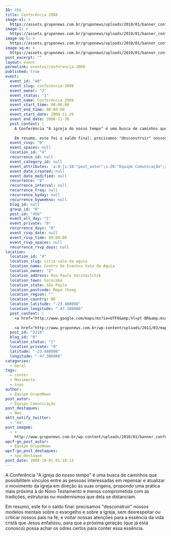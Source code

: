 ```yaml
---
ID: 456
title: Conferência 2008
image-xl: >
  https://assets.gruponews.com.br/gruponews/uploads/2010/01/banner_conferencia2008.jpg
image-l: >
  https://assets.gruponews.com.br/gruponews/uploads/2010/01/banner_conferencia2008.jpg
image-sq-l: >
  https://assets.gruponews.com.br/gruponews/uploads/2010/01/banner_conferencia2008.jpg
image-sq-m: >
  https://assets.gruponews.com.br/gruponews/uploads/2010/01/banner_conferencia2008-720x307.jpg
post_excerpt: ""
layout: event
permalink: eventos/conferencia-2008
published: true
event:
  event_id: "40"
  event_slug: conferencia-2008
  event_owner: "2"
  event_status: "1"
  event_name: Conferência 2008
  event_start_time: 00:00:00
  event_end_time: 00:00:00
  event_start_date: 2008-11-29
  event_end_date: 2008-11-30
  post_content: |
    A Conferência "A igreja do nosso tempo" é uma busca de caminhos que possibilitem vínculos entre as pessoas interessadas em repensar e atualizar o movimento da igreja em direção às suas origens, propondo uma prática mais próxima à do Novo Testamento e menos comprometida com as tradições, estruturas ou modernismos que dela se distanciam.
    
    Em resumo, este foi o saldo final: precisamos "desconstruir" nossos modelos mentais sobre o evangelho e sobre a igreja, sem desrespeitar ou criticar nossos pais na fé, e voltar nossas atenções para a essência da vida cristã que Jesus enfatizou, para que a próxima geração (que já está conosco) possa achar os odres certos para conter essa essência.
  event_rsvp: "0"
  event_spaces: null
  location_id: "4"
  recurrence_id: null
  event_category_id: null
  event_attributes: 'a:8:{s:10:"post_autor";s:20:"Equipe Comunicação";s:14:"post_destaques";s:3:"Nao";s:19:"aktt_notify_twitter";s:2:"no";s:11:"post_imagem";s:86:"http://www.gruponews.com.br/wp-content/uploads/2010/01/banner_conferencia2008.jpg";s:19:"wpcf-invalid-fields";s:2042:"a:3:{s:63:"wpcf-textfield-gn_post_autor-2db17fe8e28be4499ac41253bfb17d3c-1";a:10:{s:5:"#type";s:9:"textfield";s:3:"#id";s:63:"wpcf-textfield-gn_post_autor-2db17fe8e28be4499ac41253bfb17d3c-1";s:6:"#title";s:13:"Nome do Autor";s:12:"#description";s:0:"";s:5:"#name";s:19:"wpcf[gn_post_autor]";s:6:"#value";s:16:"Equipe GrupoNews";s:7:"wpcf-id";s:13:"gn_post_autor";s:9:"wpcf-slug";s:13:"gn_post_autor";s:9:"wpcf-type";s:9:"textfield";s:9:"#validate";a:1:{s:8:"required";a:3:{s:6:"active";s:1:"1";s:5:"value";s:4:"true";s:7:"message";s:23:"Coloque o nome do autor";}}}s:72:"wpcf-textfield-gn_post_imagem_credito-ff8a8b31ec3d73bd20b0f806cf2754ac-1";a:9:{s:5:"#type";s:9:"textfield";s:3:"#id";s:72:"wpcf-textfield-gn_post_imagem_credito-ff8a8b31ec3d73bd20b0f806cf2754ac-1";s:6:"#title";s:18:"Crédito da imagem";s:12:"#description";s:0:"";s:5:"#name";s:28:"wpcf[gn_post_imagem_credito]";s:6:"#value";s:0:"";s:7:"wpcf-id";s:22:"gn_post_imagem_credito";s:9:"wpcf-slug";s:22:"gn_post_imagem_credito";s:9:"wpcf-type";s:9:"textfield";}s:63:"wpcf-radio-gn_post_destaques-51370a95493fc9a0e94f81d185ef00f3-1";a:12:{s:5:"#type";s:6:"radios";s:3:"#id";s:63:"wpcf-radio-gn_post_destaques-51370a95493fc9a0e94f81d185ef00f3-1";s:6:"#title";s:28:"Opções de Destaque na Home";s:12:"#description";s:0:"";s:5:"#name";s:23:"wpcf[gn_post_destaques]";s:6:"#value";s:12:"nao_destaque";s:7:"wpcf-id";s:17:"gn_post_destaques";s:9:"wpcf-slug";s:17:"gn_post_destaques";s:9:"wpcf-type";s:5:"radio";s:14:"#default_value";s:12:"nao_destaque";s:8:"#options";a:4:{s:14:"Destaque Maior";a:2:{s:6:"#value";s:14:"destaque_maior";s:6:"#title";s:14:"Destaque Maior";}s:15:"Destaque Médio";a:2:{s:6:"#value";s:14:"destaque_medio";s:6:"#title";s:15:"Destaque Médio";}s:9:"Novidades";a:2:{s:6:"#value";s:17:"destaque_novidade";s:6:"#title";s:9:"Novidades";}s:13:"Não destacar";a:2:{s:6:"#value";s:12:"nao_destaque";s:6:"#title";s:13:"Não destacar";}}s:9:"#validate";a:1:{s:8:"required";a:3:{s:6:"active";s:1:"1";s:5:"value";s:4:"true";s:7:"message";s:19:"Escolha uma opção";}}}}";s:18:"wpcf-gn_post_autor";s:16:"Equipe GrupoNews";s:27:"wpcf-gn_post_imagem_credito";s:0:"";s:22:"wpcf-gn_post_destaques";s:12:"nao_destaque";}'
  event_date_created: null
  event_date_modified: null
  recurrence: "0"
  recurrence_interval: null
  recurrence_freq: null
  recurrence_byday: null
  recurrence_byweekno: null
  blog_id: null
  group_id: "0"
  post_id: "456"
  event_all_day: "1"
  event_private: "0"
  recurrence_days: "0"
  event_rsvp_date: null
  event_rsvp_time: 00:00:00
  event_rsvp_spaces: null
  recurrence_rsvp_days: null
location:
  location_id: "4"
  location_slug: sitio-vale-da-aguia
  location_name: Centro de Eventos Vale da Águia
  location_owner: "2"
  location_address: Rua Paulo Varchavtchik
  location_town: Sorocaba
  location_state: São Paulo
  location_postcode: Mapa (Goog
  location_region: ""
  location_country: BR
  location_latitude: "-23.488098"
  location_longitude: "-47.386986"
  post_content: |
    <a href="http://www.google.com/maps/ms?ie=UTF8&amp;hl=pt-BR&amp;msa=0&amp;msid=101029055973969387879.00047056afb7234e1fdba&amp;ll=-23.452538,-47.321548&amp;spn=0.143937,0.307274&amp;t=h&amp;z=12" target="_blank">Mapa (Google Maps</a>)
    
    <a href="http://www.gruponews.com.br/wp-content/uploads/2011/03/mapa-atualizado-ceva.pdf" target="_blank">Baixe o Mapa em PDF</a>
  post_id: "2210"
  blog_id: "0"
  location_status: "1"
  location_private: "0"
  latitude: "-23.488098"
  longitude: "-47.386986"
categories:
  - Geral
tags:
  - conter
  - Movimento
  - suas
author:
  - Equipe GrupoNews
post_autor:
  - Equipe Comunicação
post_destaques:
  - Nao
aktt_notify_twitter:
  - 'no'
post_imagem:
  - >
    http://www.gruponews.com.br/wp-content/uploads/2010/01/banner_conferencia2008.jpg
wpcf-gn_post_autor:
  - Equipe GrupoNews
wpcf-gn_post_destaques:
  - nao_destaque
post_date: 2008-10-01 01:18:13
---
```

A Conferência "A igreja do nosso tempo" é uma busca de caminhos que possibilitem vínculos entre as pessoas interessadas em repensar e atualizar o movimento da igreja em direção às suas origens, propondo uma prática mais próxima à do Novo Testamento e menos comprometida com as tradições, estruturas ou modernismos que dela se distanciam.

Em resumo, este foi o saldo final: precisamos "desconstruir" nossos modelos mentais sobre o evangelho e sobre a igreja, sem desrespeitar ou criticar nossos pais na fé, e voltar nossas atenções para a essência da vida cristã que Jesus enfatizou, para que a próxima geração (que já está conosco) possa achar os odres certos para conter essa essência.